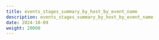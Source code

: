 ```yaml
---
title: events_stages_summary_by_host_by_event_name
description: events_stages_summary_by_host_by_event_name
date: 2024-10-09
weight: 20000
---
```

<style>
th, td {
  border: 1px solid rgb(190, 190, 190);
}
</style>
